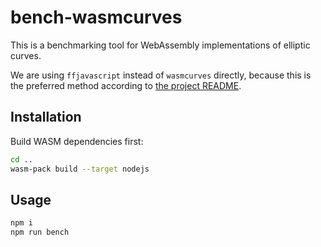 # bench-wasmcurves

This is a benchmarking tool for WebAssembly implementations of elliptic curves.

We are using `ffjavascript` instead of `wasmcurves` directly, because this is the preferred method according
to [the project README](https://github.com/iden3/wasmcurves/blob/master/README.md).

## Installation

Build WASM dependencies first:

```bash
cd ..
wasm-pack build --target nodejs
```

## Usage

```bash
npm i
npm run bench
```
